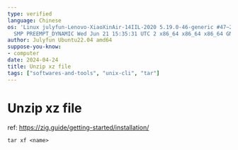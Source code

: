```yaml
---
type: verified
language: Chinese
os: 'Linux julyfun-Lenovo-XiaoXinAir-14IIL-2020 5.19.0-46-generic #47~22.04.1-Ubuntu
  SMP PREEMPT_DYNAMIC Wed Jun 21 15:35:31 UTC 2 x86_64 x86_64 x86_64 GNU/Linux'
author: Julyfun Ubuntu22.04 amd64
suppose-you-know:
- computer
date: 2024-04-24
title: Unzip xz file
tags: ["softwares-and-tools", "unix-cli", "tar"]
---
```

# Unzip xz file

ref: https://zig.guide/getting-started/installation/

```
tar xf <name>
```

